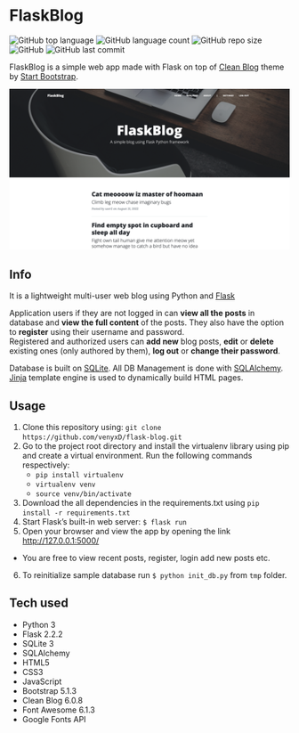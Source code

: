 # FlaskBlog
![GitHub top language](https://img.shields.io/github/languages/top/venyxD/flask-blog)
![GitHub language count](https://img.shields.io/github/languages/count/venyxd/flask-blog)
![GitHub repo size](https://img.shields.io/github/repo-size/venyxd/flask-blog)
![GitHub](https://img.shields.io/github/license/venyxd/flask-blog)
![GitHub last commit](https://img.shields.io/github/last-commit/venyxd/flask-blog)

FlaskBlog is a simple web app made with Flask on top of [Clean Blog](https://startbootstrap.com/theme/clean-blog/) theme by [Start Bootstrap](https://startbootstrap.com/).

![preview.png](tmp/preview.png)
## Info
It is a lightweight multi-user web blog using Python and [Flask](https://flask.palletsprojects.com/)<br />

Application users if they are not logged in can **view all the posts** in database and **view the full content** of the posts. They also have the option to **register** using their username and password.<br />
Registered and authorized users can **add new** blog posts, **edit** or **delete** existing ones (only authored by them), **log out** or **change their password**.

Database is built on [SQLite](https://sqlite.org/). All DB Management is done with [SQLAlchemy](https://www.sqlalchemy.org/). [Jinja](http://jinja.palletsprojects.com/) template engine is used to dynamically build HTML pages.

## Usage
1. Clone this repository using: `git clone https://github.com/venyxD/flask-blog.git` <br />
2. Go to the project root directory and install the virtualenv library using pip and create a virtual environment. Run the following commands respectively:
   * `pip install virtualenv`
   * `virtualenv venv`
   * `source venv/bin/activate`
3. Download the all dependencies in the requirements.txt using `pip install -r requirements.txt`
4. Start Flask’s built-in web server: `$ flask run`
5. Open your browser and view the app by opening the link http://127.0.0.1:5000/

* You are free to view recent posts, register, login add new posts etc.

6. To reinitialize sample database run `$ python init_db.py` from `tmp` folder. 

## Tech used
* Python 3
* Flask 2.2.2
* SQLite 3
* SQLAlchemy
* HTML5
* CSS3
* JavaScript
* Bootstrap 5.1.3
* Clean Blog 6.0.8
* Font Awesome 6.1.3
* Google Fonts API